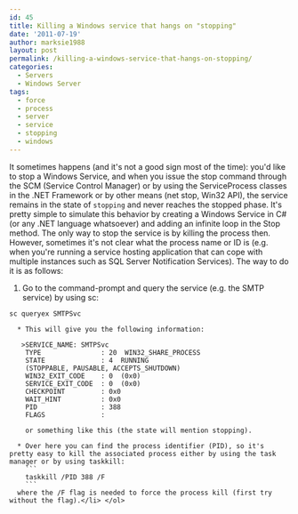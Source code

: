 ```yaml
---
id: 45
title: Killing a Windows service that hangs on "stopping"
date: '2011-07-19'
author: marksie1988
layout: post
permalink: /killing-a-windows-service-that-hangs-on-stopping/
categories:
  - Servers
  - Windows Server
tags:
  - force
  - process
  - server
  - service
  - stopping
  - windows
---
```

It sometimes happens (and it's not a good sign most of the time): you'd like to stop a Windows Service, and when you issue the stop command through the SCM (Service Control Manager) or by using the ServiceProcess classes in the .NET Framework or by other means (net stop, Win32 API), the service remains in the state of `stopping` and never reaches the stopped phase. It's pretty simple to simulate this behavior by creating a Windows Service in C# (or any .NET language whatsoever) and adding an infinite loop in the Stop method. The only way to stop the service is by killing the process then. However, sometimes it's not clear what the process name or ID is (e.g. when you're running a service hosting application that can cope with multiple instances such as SQL Server Notification Services). The way to do it is as follows:

1. Go to the command-prompt and query the service (e.g. the SMTP service) by using sc:
  ```
  sc queryex SMTPSvc
  ```
      * This will give you the following information:

       >SERVICE_NAME: SMTPSvc
        TYPE               : 20  WIN32_SHARE_PROCESS
        STATE              : 4  RUNNING
        (STOPPABLE, PAUSABLE, ACCEPTS_SHUTDOWN)
        WIN32_EXIT_CODE    : 0  (0x0)
        SERVICE_EXIT_CODE  : 0  (0x0)
        CHECKPOINT         : 0x0
        WAIT_HINT          : 0x0
        PID                : 388
        FLAGS              :

        or something like this (the state will mention stopping).

      * Over here you can find the process identifier (PID), so it's pretty easy to kill the associated process either by using the task manager or by using taskkill:
        ```
        taskkill /PID 388 /F
        ```
      where the /F flag is needed to force the process kill (first try without the flag).</li> </ol>
